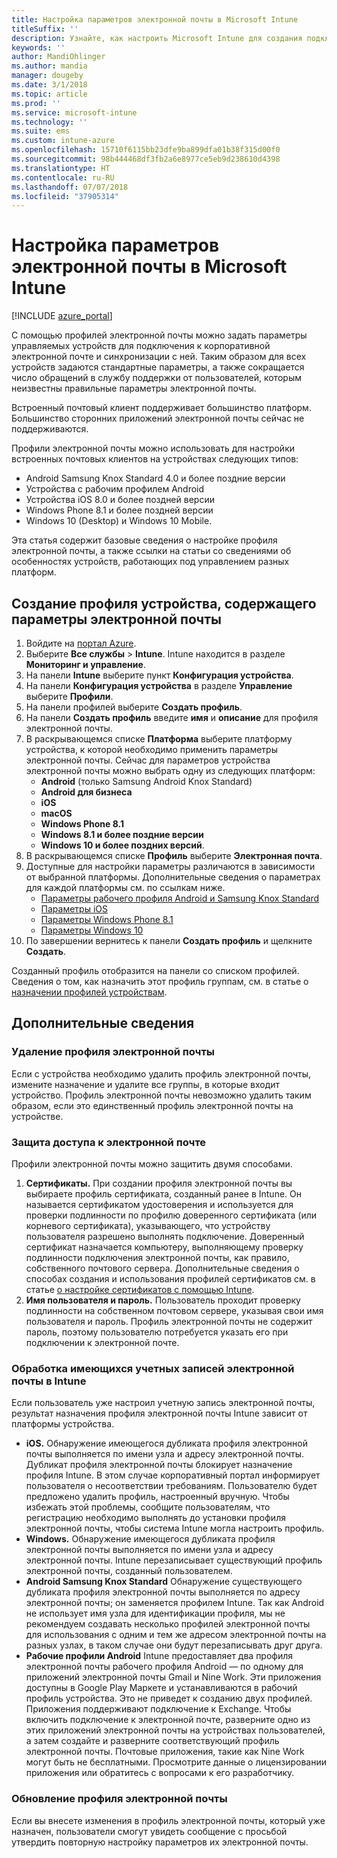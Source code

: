 ```yaml
---
title: Настройка параметров электронной почты в Microsoft Intune
titleSuffix: ''
description: Узнайте, как настроить Microsoft Intune для создания подключений к корпоративной электронной почте на управляемых устройствах.
keywords: ''
author: MandiOhlinger
ms.author: mandia
manager: dougeby
ms.date: 3/1/2018
ms.topic: article
ms.prod: ''
ms.service: microsoft-intune
ms.technology: ''
ms.suite: ems
ms.custom: intune-azure
ms.openlocfilehash: 15710f6115bb23dfe9ba899dfa01b38f315d00f0
ms.sourcegitcommit: 98b444468df3fb2a6e8977ce5eb9d238610d4398
ms.translationtype: HT
ms.contentlocale: ru-RU
ms.lasthandoff: 07/07/2018
ms.locfileid: "37905314"
---
```

# <a name="how-to-configure-email-settings-in-microsoft-intune"></a>Настройка параметров электронной почты в Microsoft Intune

[!INCLUDE [azure_portal](./includes/azure_portal.md)]

С помощью профилей электронной почты можно задать параметры управляемых устройств для подключения к корпоративной электронной почте и синхронизации с ней. Таким образом для всех устройств задаются стандартные параметры, а также сокращается число обращений в службу поддержки от пользователей, которым неизвестны правильные параметры электронной почты.

Встроенный почтовый клиент поддерживает большинство платформ. Большинство сторонних приложений электронной почты сейчас не поддерживаются.

Профили электронной почты можно использовать для настройки встроенных почтовых клиентов на устройствах следующих типов:

- Android Samsung Knox Standard 4.0 и более поздние версии
- Устройства с рабочим профилем Android
- Устройства iOS 8.0 и более поздней версии
- Windows Phone 8.1 и более поздней версии
- Windows 10 (Desktop) и Windows 10 Mobile.

Эта статья содержит базовые сведения о настройке профиля электронной почты, а также ссылки на статьи со сведениями об особенностях устройств, работающих под управлением разных платформ.

## <a name="create-a-device-profile-containing-email-settings"></a>Создание профиля устройства, содержащего параметры электронной почты

1. Войдите на [портал Azure](https://portal.azure.com).
2. Выберите **Все службы** > **Intune**. Intune находится в разделе **Мониторинг и управление**.
3. На панели **Intune** выберите пункт **Конфигурация устройства**.
2. На панели **Конфигурация устройства** в разделе **Управление** выберите **Профили**.
3. На панели профилей выберите **Создать профиль**.
4. На панели **Создать профиль** введите **имя** и **описание** для профиля электронной почты.
5. В раскрывающемся списке **Платформа** выберите платформу устройства, к которой необходимо применить параметры электронной почты. Сейчас для параметров устройства электронной почты можно выбрать одну из следующих платформ:
    - **Android** (только Samsung Android Knox Standard)
    - **Android для бизнеса**
    - **iOS**
    - **macOS**
    - **Windows Phone 8.1**
    - **Windows 8.1 и более поздние версии**
    - **Windows 10 и более поздних версий**.
6. В раскрывающемся списке **Профиль** выберите **Электронная почта**.
7. Доступные для настройки параметры различаются в зависимости от выбранной платформы. Дополнительные сведения о параметрах для каждой платформы см. по ссылкам ниже.
    - [Параметры рабочего профиля Android и Samsung Knox Standard](email-settings-android.md)
    - [Параметры iOS](email-settings-ios.md)
    - [Параметры Windows Phone 8.1](email-settings-windows-phone-8-1.md)
    - [Параметры Windows 10](email-settings-windows-10.md)
8. По завершении вернитесь к панели **Создать профиль** и щелкните **Создать**.

Созданный профиль отобразится на панели со списком профилей.
Сведения о том, как назначить этот профиль группам, см. в статье о [назначении профилей устройствам](device-profile-assign.md).

## <a name="further-information"></a>Дополнительные сведения

### <a name="remove-an-email-profile"></a>Удаление профиля электронной почты

Если с устройства необходимо удалить профиль электронной почты, измените назначение и удалите все группы, в которые входит устройство. Профиль электронной почты невозможно удалить таким образом, если это единственный профиль электронной почты на устройстве.

### <a name="securing-email-access"></a>Защита доступа к электронной почте

Профили электронной почты можно защитить двумя способами.

1. **Сертификаты.** При создании профиля электронной почты вы выбираете профиль сертификата, созданный ранее в Intune. Он называется сертификатом удостоверения и используется для проверки подлинности по профилю доверенного сертификата (или корневого сертификата), указывающего, что устройству пользователя разрешено выполнять подключение. Доверенный сертификат назначается компьютеру, выполняющему проверку подлинности подключения электронной почты, как правило, собственного почтового сервера.
Дополнительные сведения о способах создания и использования профилей сертификатов см. в статье [о настройке сертификатов с помощью Intune](certificates-configure.md).
2. **Имя пользователя и пароль.** Пользователь проходит проверку подлинности на собственном почтовом сервере, указывая свои имя пользователя и пароль.
Профиль электронной почты не содержит пароль, поэтому пользователю потребуется указать его при подключении к электронной почте.


### <a name="how-intune-handles-existing-email-accounts"></a>Обработка имеющихся учетных записей электронной почты в Intune

Если пользователь уже настроил учетную запись электронной почты, результат назначения профиля электронной почты Intune зависит от платформы устройства.

- **iOS.** Обнаружение имеющегося дубликата профиля электронной почты выполняется по имени узла и адресу электронной почты. Дубликат профиля электронной почты блокирует назначение профиля Intune. В этом случае корпоративный портал информирует пользователя о несоответствии требованиям. Пользователю будет предложено удалить профиль, настроенный вручную. Чтобы избежать этой проблемы, сообщите пользователям, что регистрацию необходимо выполнять до установки профиля электронной почты, чтобы система Intune могла настроить профиль.
- **Windows.** Обнаружение имеющегося дубликата профиля электронной почты выполняется по имени узла и адресу электронной почты. Intune перезаписывает существующий профиль электронной почты, созданный пользователем.
- **Android Samsung Knox Standard** Обнаружение существующего дубликата профиля электронной почты выполняется по адресу электронной почты; он заменяется профилем Intune.
Так как Android не использует имя узла для идентификации профиля, мы не рекомендуем создавать несколько профилей электронной почты для использования с одним и тем же адресом электронной почты на разных узлах, в таком случае они будут перезаписывать друг друга.
- **Рабочие профили Android** Intune предоставляет два профиля электронной почты рабочего профиля Android — по одному для приложений электронной почты Gmail и Nine Work. Эти приложения доступны в Google Play Маркете и устанавливаются в рабочий профиль устройства. Это не приведет к созданию двух профилей. Приложения поддерживают подключение к Exchange. Чтобы включить подключение к электронной почте, разверните одно из этих приложений электронной почты на устройствах пользователей, а затем создайте и разверните соответствующий профиль электронной почты. Почтовые приложения, такие как Nine Work могут быть не бесплатными. Просмотрите данные о лицензировании приложения или обратитесь с вопросами к его разработчику.

### <a name="update-an-email-profile"></a>Обновление профиля электронной почты

Если вы внесете изменения в профиль электронной почты, который уже назначен, пользователи смогут увидеть сообщение с просьбой утвердить повторную настройку параметров их электронной почты.
